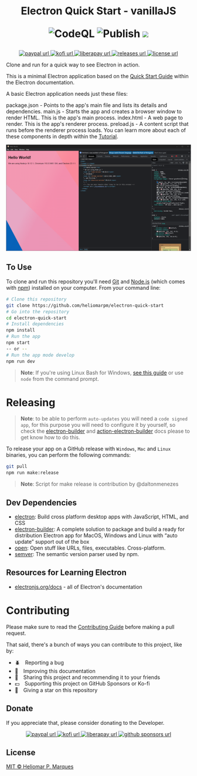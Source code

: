 <h1 align="center">
  <!-- <img src="https://user-images.githubusercontent.com/13087389/126053559-d4c7d080-0ad3-4deb-83dd-2a52b209e5f2.png" width="128" /> -->
  <br> Electron Quick Start - vanillaJS

  ![CodeQL](https://github.com/heliomarpm/electron-quick-start/actions/workflows/codeql-analysis.yml/badge.svg) ![Publish](https://github.com/heliomarpm/electron-quick-start/actions/workflows/publish.yml/badge.svg) <a href="https://navto.me/heliomarpm" target="_blank"><img src="https://navto.me/assets/navigatetome-brand.png" width="32"/></a>

</h1>

<p align="center">
  <!-- PayPal -->
  <a href="https://bit.ly/support-heliomarpm" target="_blank" rel="noopener noreferrer">
    <img alt="paypal url" src="https://img.shields.io/badge/donate%20on-paypal-1C1E26?style=for-the-badge&labelColor=1C1E26&color=0475fe"/>
  </a>
  <!-- Ko-fi -->
  <a href="https://ko-fi.com/heliomarpm" target="_blank" rel="noopener noreferrer">
    <img alt="kofi url" src="https://img.shields.io/badge/kofi-1C1E26?style=for-the-badge&labelColor=1C1E26&color=ff5f5f"/>
  </a>
  <!-- LiberaPay -->  
  <a href="https://liberapay.com/heliomarpm" target="_blank" rel="noopener noreferrer">
     <img alt="liberapay url" src="https://img.shields.io/badge/liberapay-1C1E26?style=for-the-badge&labelColor=1C1E26&color=f6c915"/>
  </a>
  <!-- Version -->
  <a href="https://github.com/heliomarpm/electron-quick-start/releases" target="_blank" rel="noopener noreferrer">
     <img alt="releases url" src="https://img.shields.io/github/v/release/heliomarpm/electron-quick-start?style=for-the-badge&labelColor=1C1E26&color=2ea043"/>
  </a>  
  <!-- License -->
  <a href="https://github.com/heliomarpm/electron-quick-start/blob/main/LICENSE" target="_blank" rel="noopener noreferrer">
    <img alt="license url" src="https://img.shields.io/badge/license%20-MIT-1C1E26?style=for-the-badge&labelColor=1C1E26&color=61ffca"/>
  </a>
</p>


Clone and run for a quick way to see Electron in action.

This is a minimal Electron application based on the [Quick Start Guide](https://electronjs.org/docs/latest/tutorial/quick-start) within the Electron documentation.

A basic Electron application needs just these files:

package.json - Points to the app's main file and lists its details and dependencies.
main.js - Starts the app and creates a browser window to render HTML. This is the app's main process.
index.html - A web page to render. This is the app's renderer process.
preload.js - A content script that runs before the renderer process loads.
You can learn more about each of these components in depth within the [Tutorial](https://electronjs.org/docs/latest/tutorial/tutorial-prerequisites).


<p align="center">
  <a href="#electron-app">
    <img alt="preview" src="https://raw.githubusercontent.com/heliomarpm/screenshots/main/electron-quick-start.png" >
  </a>
</p>

## To Use

To clone and run this repository you'll need [Git](https://git-scm.com) and [Node.js](https://nodejs.org/en/download/) (which comes with [npm](http://npmjs.com)) installed on your computer. From your command line:

```bash
# Clone this repository
git clone https://github.com/heliomarpm/electron-quick-start
# Go into the repository
cd electron-quick-start
# Install dependencies
npm install
# Run the app
npm start
-- or --
# Run the app mode develop
npm run dev
```

> **Note**: If you're using Linux Bash for Windows, [see this guide](https://www.howtogeek.com/261575/how-to-run-graphical-linux-desktop-applications-from-windows-10s-bash-shell/) or use `node` from the command prompt.


# Releasing
> **Note**: to be able to perform `auto-updates` you will need a `code signed app`, for this purpose you will need to configure it by yourself, so check the [electron-builder](https://www.electron.build/code-signing) and [action-electron-builder](https://github.com/samuelmeuli/action-electron-builder#code-signing) docs please to get know how to do this.

To release your app on a GitHub release with `Windows`, `Mac` and `Linux` binaries, you can perform the following commands:

```bash
git pull
npm run make:release
```

> **Note**: Script for make release is contribution by @daltonmenezes


## Dev Dependencies

- [electron](https://ghub.io/electron): Build cross platform desktop apps with JavaScript, HTML, and CSS
- [electron-builder](https://ghub.io/electron-builder): A complete solution to package and build a ready for distribution Electron app for MacOS, Windows and Linux with “auto update” support out of the box
- [open](https://ghub.io/open): Open stuff like URLs, files, executables. Cross-platform.
- [semver](https://ghub.io/semver): The semantic version parser used by npm.

## Resources for Learning Electron

- [electronjs.org/docs](https://electronjs.org/docs) - all of Electron's documentation

# Contributing

Please make sure to read the [Contributing Guide](https://github.com/heliomarpm/electron-quick-start/blob/master/docs/CONTRIBUTING.md) before making a pull request.

That said, there's a bunch of ways you can contribute to this project, like by:

- :beetle: Reporting a bug
- :page_facing_up: Improving this documentation
- :rotating_light: Sharing this project and recommending it to your friends
- :dollar: Supporting this project on GitHub Sponsors or Ko-fi
- :star2: Giving a star on this repository



## Donate

If you appreciate that, please consider donating to the Developer.

<p align="center">
  <!-- PayPal -->
  <a href="https://bit.ly/paypal-udeler" target="_blank" rel="noopener noreferrer">
    <img alt="paypal url" src="https://img.shields.io/badge/donate%20on-paypal-1C1E26?style=for-the-badge&labelColor=1C1E26&color=0475fe"/>
  </a>
  <!-- Ko-fi -->
  <a href="https://ko-fi.com/heliomarpm" target="_blank" rel="noopener noreferrer">
    <img alt="kofi url" src="https://img.shields.io/badge/kofi-1C1E26?style=for-the-badge&labelColor=1C1E26&color=ff5f5f"/>
  </a>
  <!-- LiberaPay -->  
  <a href="https://liberapay.com/heliomarpm" target="_blank" rel="noopener noreferrer">
     <img alt="liberapay url" src="https://img.shields.io/badge/liberapay-1C1E26?style=for-the-badge&labelColor=1C1E26&color=f6c915"/>
  </a>  
  <!-- GitHub Sponsors -->
  <a href="https://github.com/sponsors/heliomarpm" target="_blank" rel="noopener noreferrer">
    <img alt="github sponsors url" src="https://img.shields.io/badge/GitHub%20-Sponsor-1C1E26?style=for-the-badge&labelColor=1C1E26&color=db61a2"/>
  </a>
</p>

## License

[MIT © Heliomar P. Marques](https://github.com/heliomarpm/electron-quick-start/blob/main/LICENSE)